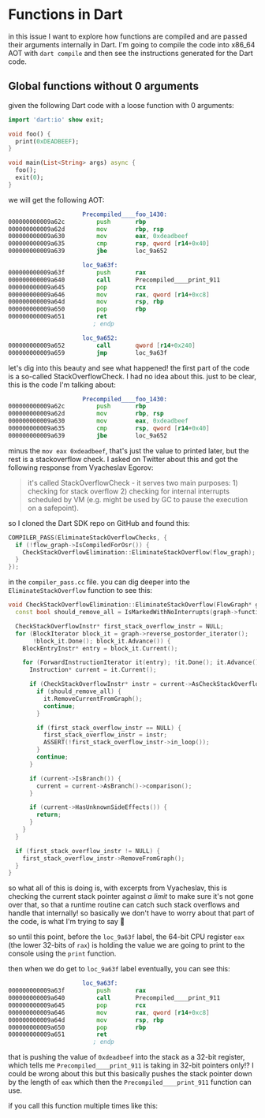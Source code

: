 # Functions in Dart

in this issue I want to explore how functions are compiled and are passed their arguments internally in Dart. I'm going to compile the code into x86_64 AOT with `dart compile` and then see the instructions generated for the Dart code.

## Global functions without 0 arguments

given the following Dart code with a loose function with 0 arguments:

```dart
import 'dart:io' show exit;

void foo() {
  print(0xDEADBEEF);
}

void main(List<String> args) async {
  foo();
  exit(0);
}
```

we will get the following AOT:

```asm
                     Precompiled____foo_1430:
000000000009a62c         push       rbp                                         ; CODE XREF=Precompiled____main__async_op_1429+72
000000000009a62d         mov        rbp, rsp
000000000009a630         mov        eax, 0xdeadbeef
000000000009a635         cmp        rsp, qword [r14+0x40]
000000000009a639         jbe        loc_9a652

                     loc_9a63f:
000000000009a63f         push       rax                                         ; CODE XREF=Precompiled____foo_1430+45
000000000009a640         call       Precompiled____print_911                    ; Precompiled____print_911
000000000009a645         pop        rcx
000000000009a646         mov        rax, qword [r14+0xc8]
000000000009a64d         mov        rsp, rbp
000000000009a650         pop        rbp
000000000009a651         ret
                        ; endp

                     loc_9a652:
000000000009a652         call       qword [r14+0x240]                           ; CODE XREF=Precompiled____foo_1430+13
000000000009a659         jmp        loc_9a63f
```

let's dig into this beauty and see what happened! the first part of the code is a so-called StackOverflowCheck. I had no idea about this. just to be clear, this is the code I'm talking about:

```asm
                     Precompiled____foo_1430:
000000000009a62c         push       rbp                                         ; CODE XREF=Precompiled____main__async_op_1429+72
000000000009a62d         mov        rbp, rsp
000000000009a630         mov        eax, 0xdeadbeef
000000000009a635         cmp        rsp, qword [r14+0x40]
000000000009a639         jbe        loc_9a652
```

minus the `mov eax 0xdeadbeef`, that's just the value to printed later, but the rest is a stackoverflow check. I asked on Twitter about this and got the following response from Vyacheslav Egorov:

> it's called StackOverflowCheck - it serves two main purposes: 1) checking for stack overflow 2) checking for internal interrupts scheduled by VM (e.g. might be used by GC to pause the execution on a safepoint).

so I cloned the Dart SDK repo on GitHub and found this:

```cpp
COMPILER_PASS(EliminateStackOverflowChecks, {
  if (!flow_graph->IsCompiledForOsr()) {
    CheckStackOverflowElimination::EliminateStackOverflow(flow_graph);
  }
});
```

in the `compiler_pass.cc` file. you can dig deeper into the `EliminateStackOverflow` function to see this:

```cpp
void CheckStackOverflowElimination::EliminateStackOverflow(FlowGraph* graph) {
  const bool should_remove_all = IsMarkedWithNoInterrupts(graph->function());

  CheckStackOverflowInstr* first_stack_overflow_instr = NULL;
  for (BlockIterator block_it = graph->reverse_postorder_iterator();
       !block_it.Done(); block_it.Advance()) {
    BlockEntryInstr* entry = block_it.Current();

    for (ForwardInstructionIterator it(entry); !it.Done(); it.Advance()) {
      Instruction* current = it.Current();

      if (CheckStackOverflowInstr* instr = current->AsCheckStackOverflow()) {
        if (should_remove_all) {
          it.RemoveCurrentFromGraph();
          continue;
        }

        if (first_stack_overflow_instr == NULL) {
          first_stack_overflow_instr = instr;
          ASSERT(!first_stack_overflow_instr->in_loop());
        }
        continue;
      }

      if (current->IsBranch()) {
        current = current->AsBranch()->comparison();
      }

      if (current->HasUnknownSideEffects()) {
        return;
      }
    }
  }

  if (first_stack_overflow_instr != NULL) {
    first_stack_overflow_instr->RemoveFromGraph();
  }
}
```

so what all of this is doing is, with excerpts from Vyacheslav, this is checking the current stack pointer against *a limit* to make sure it's not gone over that, so that a runtime routine can catch such stack overflows and handle that internally! so basically we don't have to worry about that part of the code, is what I'm trying to say 🤠

so until this point, before the `loc_9a63f` label, the 64-bit CPU register `eax` (the lower 32-bits of `rax`) is holding the value we are going to print to the console using the `print` function.

then when we do get to `loc_9a63f` label eventually, you can see this:

```asm
                     loc_9a63f:
000000000009a63f         push       rax                                         ; CODE XREF=Precompiled____foo_1430+45
000000000009a640         call       Precompiled____print_911                    ; Precompiled____print_911
000000000009a645         pop        rcx
000000000009a646         mov        rax, qword [r14+0xc8]
000000000009a64d         mov        rsp, rbp
000000000009a650         pop        rbp
000000000009a651         ret
                        ; endp
```

that is pushing the value of `0xdeadbeef` into the stack as a 32-bit register, which tells me `Precompiled____print_911` is taking in 32-bit pointers only!? I could be wrong about this but this basically pushes the stack pointer down by the length of `eax` which then the `Precompiled____print_911` function can use.

if you call this function multiple times like this:

```